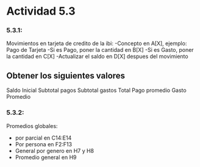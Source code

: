 # Actividad 5.3

### 5.3.1:
Movimientos en tarjeta de credito de la ibi:
-Concepto en A[X], ejemplo: Pago de Tarjeta
-Si es Pago, poner la cantidad en B[X]
-Si es Gasto, poner la cantidad en C[X]
-Actualizar el saldo en D[X] despues del movimiento
##    Obtener los siguientes valores
Saldo Inicial
Subtotal pagos
Subtotal gastos
Total
Pago promedio
Gasto Promedio

### 5.3.2:

Promedios globales:
- por parcial en C14:E14
- Por persona en F2:F13
- General por genero en H7 y H8
- Promedio general en H9
